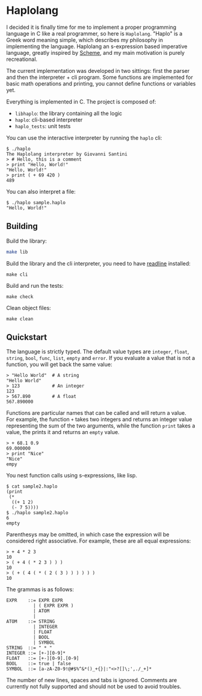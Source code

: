 # Haplolang

I decided it is finally time for me to implement a proper programming
language in C like a real programmer, so here is `Haplolang`. "Haplo"
is a Greek word meaning simple, which describes my philosophy in
implementing the language. Haplolang an s-expression based imperative
language, greatly inspired by [Scheme](https://www.scheme.org/), and
my main motivation is purely recreational.

The current implementation was developed in two sittings: first the
parser and then the interpreter + cli program. Some functions are
implemented for basic math operations and printing, you cannot define
functions or variables yet.

Everything is implemented in C. The project is composed of:

- `libhaplo`: the library containing all the logic
- `haplo`: cli-based interpreter
- `haplo_tests`: unit tests

You can use the interactive interpreter by running the `haplo` cli:

```
$ ./haplo
The Haplolang interpreter by Giovanni Santini
> # Hello, this is a comment
> print "Hello, World!"
"Hello, World!"
> print ( + 69 420 )
489
```

You can also interpret a file:

```
$ ./haplo sample.haplo 
"Hello, World!"
```

## Building

Build the library:

```bash
make lib
```

Build the library and the cli interpreter, you need to have
[readline](https://savannah.gnu.org/git/?group=readline) installed:

```
make cli
```

Build and run the tests:

```
make check
```

Clean object files:

```
make clean
```

## Quickstart

The language is strictly typed. The default value types are `integer`,
`float`, `string`, `bool`, `func`, `list`, `empty` and `error`. If you
evaluate a value that is not a function, you will get back the same
value:

```
> "Hello World"  # A string
"Hello World"
> 123            # An integer
123
> 567.890        # A float
567.890000
```

Functions are particular names that can be called and will return a
value. For example, the function `+` takes two integers and returns an
integer value representing the sum of the two arguments, while the
function `print` takes a value, the prints it and returns an `empty`
value.

```
> + 68.1 0.9
69.000000
> print "Nice"
"Nice"
empy
```

You nest function calls using s-expressions, like lisp.

```
$ cat sample2.haplo 
(print
 (*
  ((+ 1 2)
  (- 7 5))))
$ ./haplo sample2.haplo 
6
empty
```

Parenthesys may be omitted, in which case the expression will be
considered right associative. For example, these are all equal
expressions:

```
> + 4 * 2 3
10
> ( + 4 ( * 2 3 ) ) )
10
> ( + ( 4 ( * ( 2 ( 3 ) ) ) ) ) )
10
```

The grammas is as follows:

```
EXPR    ::= EXPR EXPR
          | ( EXPR EXPR )
          | ATOM
          |
ATOM    ::= STRING
          | INTEGER
          | FLOAT
          | BOOL
          | SYMBOL
STRING  ::= " * "
INTEGER ::= [+-][0-9]*
FLOAT   ::= [+-][0-9].[0-9]
BOOL    ::= true | false
SYMBOL  ::= [a-zA-Z0-9!@#$%^&*()_+{}|:"<>?[]\;',./_+]*
```

The number of new lines, spaces and tabs is ignored. Comments are
currently not fully supported and should not be used to avoid
troubles.
